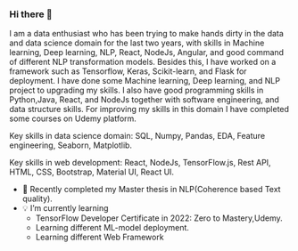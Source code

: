 ### Hi there 👋

<!--
**khadayatbibek/khadayatbibek** is a ✨ _special_ ✨ repository because its `README.md` (this file) appears on your GitHub profile.

-->

I am a data enthusiast who has been trying to make hands dirty in the data and data science domain for the last two years, with skills in Machine learning, Deep learning, NLP, React, NodeJs, Angular,  and good command of different NLP transformation models. Besides this, I have worked on a framework such as Tensorflow, Keras, Scikit-learn, and Flask for deployment. I have done some Machine learning, Deep learning, and NLP project to upgrading my skills. I also have good programming skills in Python,Java, React, and NodeJs together with software engineering, and data structure skills. For improving my skills in this domain I have completed some courses on Udemy platform.

Key skills in data science domain: SQL, Numpy, Pandas, EDA, Feature engineering, Seaborn, Matplotlib.

Key skills in web development: React, NodeJs, TensorFlow.js, Rest API, HTML, CSS, Bootstrap, Material UI, React UI.

- 🔭 Recently completed my Master thesis in NLP(Coherence based Text quality).
- :bulb: I’m currently learning
     - TensorFlow Developer Certificate in 2022: Zero to Mastery,Udemy.      
     - Learning different  ML-model deployment.      
     - Learning different Web Framework

      


